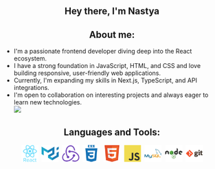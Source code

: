 <div id="header" align="center">
  <h2>Hey there, I'm Nastya</h2>
</div>
<div>
  <h2 align="center" >About me:</h2>
  <ul>
    <li>I'm a passionate frontend developer diving deep into the React ecosystem.</li>
    <li>I have a strong foundation in JavaScript, HTML, and CSS and love building responsive, user-friendly web applications.</li>
    <li>Currently, I'm expanding my skills in Next.js, TypeScript, and API integrations.</li>
    <li>I'm open to collaboration on interesting projects and always eager to learn new technologies.</li>
    <a href="your-linkedin-URL">
    <img src="https://img.icons8.com/?size=100&id=63306&format=png&color=000000" width="50"/>
  </a>
  </ul>
</div>
<div align="center">
  <h2>Languages and Tools:</h2>
  <img src="https://github.com/devicons/devicon/blob/master/icons/react/react-original-wordmark.svg" title="React" alt="React" width="40" height="40"/>&nbsp;
  <img src="https://github.com/devicons/devicon/blob/master/icons/materialui/materialui-original.svg" title="Material UI" alt="Material UI" width="40" height="40"/>&nbsp;
  <img src="https://github.com/devicons/devicon/blob/master/icons/redux/redux-original.svg" title="Redux" alt="Redux " width="40" height="40"/>&nbsp;
  <img src="https://github.com/devicons/devicon/blob/master/icons/css3/css3-plain-wordmark.svg"  title="CSS3" alt="CSS" width="40" height="40"/>&nbsp;
  <img src="https://github.com/devicons/devicon/blob/master/icons/html5/html5-original.svg" title="HTML5" alt="HTML" width="40" height="40"/>&nbsp;
  <img src="https://github.com/devicons/devicon/blob/master/icons/javascript/javascript-original.svg" title="JavaScript" alt="JavaScript" width="40" height="40"/>&nbsp;
  <img src="https://github.com/devicons/devicon/blob/master/icons/mysql/mysql-original-wordmark.svg" title="MySQL"  alt="MySQL" width="40" height="40"/>&nbsp;
  <img src="https://github.com/devicons/devicon/blob/master/icons/nodejs/nodejs-original-wordmark.svg" title="NodeJS" alt="NodeJS" width="40" height="40"/>&nbsp;
  <img src="https://github.com/devicons/devicon/blob/master/icons/git/git-original-wordmark.svg" title="Git" **alt="Git" width="40" height="40"/>
</div>
